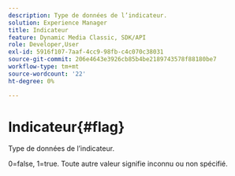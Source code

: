 ```yaml
---
description: Type de données de l’indicateur.
solution: Experience Manager
title: Indicateur
feature: Dynamic Media Classic, SDK/API
role: Developer,User
exl-id: 5916f107-7aaf-4cc9-98fb-c4c070c38031
source-git-commit: 206e4643e3926cb85b4be2189743578f88180be7
workflow-type: tm+mt
source-wordcount: '22'
ht-degree: 0%

---
```


# Indicateur{#flag}

Type de données de l’indicateur.

0=false, 1=true. Toute autre valeur signifie inconnu ou non spécifié.
